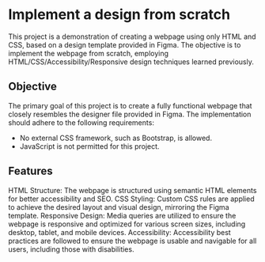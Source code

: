 # Implement a design from scratch

This project is a demonstration of creating a webpage using only HTML and CSS,
based on a design template provided in Figma. The objective is to implement the webpage from scratch,
employing HTML/CSS/Accessibility/Responsive design techniques learned previously.

## Objective
The primary goal of this project is to create a fully functional webpage that closely resembles the designer file provided in Figma. The implementation should adhere to the following requirements:

- No external CSS framework, such as Bootstrap, is allowed.
- JavaScript is not permitted for this project.

## Features
HTML Structure: The webpage is structured using semantic HTML elements for better accessibility and SEO.
CSS Styling: Custom CSS rules are applied to achieve the desired layout and visual design, mirroring the Figma template.
Responsive Design: Media queries are utilized to ensure the webpage is responsive and optimized for various screen sizes, including desktop, tablet, and mobile devices.
Accessibility: Accessibility best practices are followed to ensure the webpage is usable and navigable for all users, including those with disabilities.

